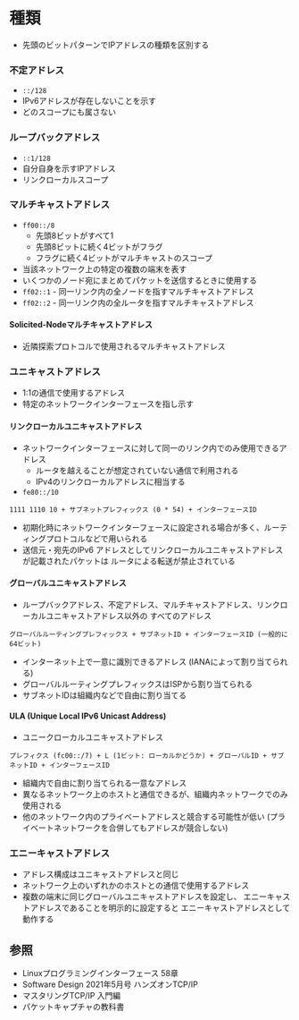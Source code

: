 # 種類
- 先頭のビットパターンでIPアドレスの種類を区別する

### 不定アドレス
- `::/128`
- IPv6アドレスが存在しないことを示す
- どのスコープにも属さない

### ループバックアドレス
- `::1/128`
- 自分自身を示すIPアドレス
- リンクローカルスコープ

### マルチキャストアドレス
- `ff00::/8`
  - 先頭8ビットがすべて1
  - 先頭8ビットに続く4ビットがフラグ
  - フラグに続く4ビットがマルチキャストのスコープ
- 当該ネットワーク上の特定の複数の端末を表す
- いくつかのノード宛にまとめてパケットを送信するときに使用する
- `ff02::1` - 同一リンク内の全ノードを指すマルチキャストアドレス
- `ff02::2` - 同一リンク内の全ルータを指すマルチキャストアドレス

#### Solicited-Nodeマルチキャストアドレス
- 近隣探索プロトコルで使用されるマルチキャストアドレス

### ユニキャストアドレス
- 1:1の通信で使用するアドレス
- 特定のネットワークインターフェースを指し示す

#### リンクローカルユニキャストアドレス
- ネットワークインターフェースに対して同一のリンク内でのみ使用できるアドレス
  - ルータを越えることが想定されていない通信で利用される
  - IPv4のリンクローカルアドレスに相当する
- `fe80::/10`

```
1111 1110 10 + サブネットプレフィックス (0 * 54) + インターフェースID
```

- 初期化時にネットワークインターフェースに設定される場合が多く、ルーティングプロトコルなどで用いられる
- 送信元・宛先のIPv6 アドレスとしてリンクローカルユニキャストアドレスが記載されたパケットは
  ルータによる転送が禁止されている

#### グローバルユニキャストアドレス
- ループバックアドレス、不定アドレス、マルチキャストアドレス、リンクローカルユニキャストアドレス以外の
  すべてのアドレス

```
グローバルルーティングプレフィックス + サブネットID + インターフェースID (一般的に64ビット)
```

- インターネット上で一意に識別できるアドレス (IANAによって割り当てられる)
- グローバルルーティングプレフィックスはISPから割り当てられる
- サブネットIDは組織内などで自由に割り当てる

#### ULA (Unique Local IPv6 Unicast Address)
- ユニークローカルユニキャストアドレス

```
プレフィクス (fc00::/7) + L (1ビット: ローカルかどうか) + グローバルID + サブネットID + インターフェースID
```

- 組織内で自由に割り当てられる一意なアドレス
- 異なるネットワーク上のホストと通信できるが、組織内ネットワークでのみ使用される
- 他のネットワーク内のプライベートアドレスと競合する可能性が低い
  (プライベートネットワークを合併してもアドレスが競合しない)

### エニーキャストアドレス
- アドレス構成はユニキャストアドレスと同じ
- ネットワーク上のいずれかのホストとの通信で使用するアドレス
- 複数の端末に同じグローバルユニキャストアドレスを設定し、
  エニーキャストアドレスであることを明示的に設定すると
  エニーキャストアドレスとして動作する

## 参照
- Linuxプログラミングインターフェース 58章
- Software Design 2021年5月号 ハンズオンTCP/IP
- マスタリングTCP/IP 入門編
- パケットキャプチャの教科書
